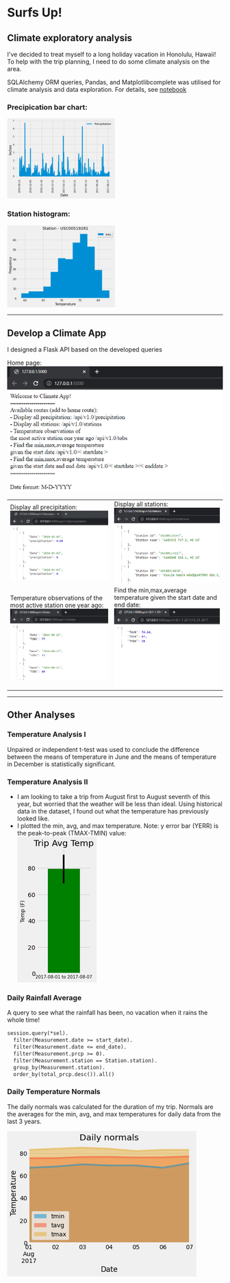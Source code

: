 # Surfs Up!

## Climate exploratory analysis

I've decided to treat myself to a long holiday vacation in Honolulu, Hawaii! To help with the trip planning, I need to do some climate analysis on the area. 

SQLAlchemy ORM queries, Pandas, and Matplotlibcomplete was utilised for climate analysis and data exploration. For details, see [notebook](climate_exploratory_analysis.ipynb)
</br>
### Precipication bar chart:</br>
<img src="Images\precipitation.png" width="50%" height="50%">

### Station histogram:</br>
<img src="Images\station-histogram.png" width="50%" height="50%">

- - -

## Develop a Climate App

I designed a Flask API based on the developed queries

<table>
  <tr>
    Home page: </br>
    <img src="Images\main-page.png">
  </tr>
  <tr>
    <td>Display all precipitation:</br>
      <img src="Images\Precipitation-route.png">
    </td>
    <td>Display all stations:</br>
      <img src="Images\stations-route.png">
    </td>
  </tr>
  <tr>
    <td>Temperature observations of
the most active station one year ago:</br>
      <img src="Images\tobs-route.png">
    </td>
    <td>Find the min,max,average temperature
given the start date and end date:</br>
      <img src="Images\date-range.png">
    </td>
  </tr>

</table>

- - -

## Other Analyses

### Temperature Analysis I

Unpaired or independent t-test was used to conclude the difference between the means of temperature in June and the means of temperature in December is statistically significant.

### Temperature Analysis II

* I am looking to take a trip from August first to August seventh of this year, but worried that the weather will be less than ideal. Using historical data in the dataset, I found out what the temperature has previously looked like.
* I plotted the min, avg, and max temperature.
Note: y error bar (YERR) is the peak-to-peak (TMAX-TMIN) value:</br>
![temperature](Images/temperature.png)


### Daily Rainfall Average

A query to see what the rainfall has been, no vacation when it rains the whole time!
```
session.query(*sel).
  filter(Measurement.date >= start_date).
  filter(Measurement.date <= end_date).
  filter(Measurement.prcp >= 0).
  filter(Measurement.station == Station.station).
  group_by(Measurement.station).
  order_by(total_prcp.desc()).all()
```


### Daily Temperature Normals

The daily normals was calculated for the duration of my trip. Normals are the averages for the min, avg, and max temperatures for daily data from the last 3 years.

  ![daily-normals](Images/daily-normals.png)

